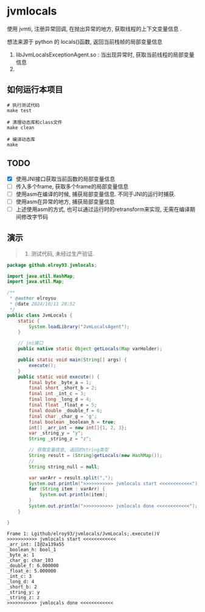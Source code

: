 # jvmlocals

使用 jvmti, 注册异常回调, 在抛出异常的地方, 获取线程的上下文变量信息 .

想法来源于 python 的 locals()函数, 返回当前栈帧的局部变量信息

1. libJvmLocalsExceptionAgent.so : 当出现异常时, 获取当前线程的局部变量信息
2.

## 如何运行本项目

```shell
# 执行测试代码
make test

# 清理动态库和class文件
make clean

# 编译动态库
make
```

## TODO 
- [x] 使用JNI接口获取当前函数的局部变量信息
- [ ] 传入多个frame, 获取多个frame的局部变量信息
- [ ] 使用asm在编译的时候, 捕获局部变量信息. 不同于JNI的运行时捕获.
- [ ] 使用asm在异常的地方, 捕获局部变量信息
- [ ] 上述使用asm的方式, 也可以通过运行时的retransform来实现, 无需在编译期间修改字节码

## 演示

> 1. 测试代码, 未经过生产验证.

```java
package github.elroy93.jvmlocals;

import java.util.HashMap;
import java.util.Map;

/**
 * @author elroysu
 * @date 2024/10/11 20:52
 */
public class JvmLocals {
    static {
        System.loadLibrary("JvmLocalsAgent");
    }

    // jni接口
    public native static Object getLocals(Map varHolder);

    public static void main(String[] args) {
        execute();
    }
    public static void execute() {
        final byte _byte_a = 1;
        final short _short_b = 2;
        final int _int_c = 3;
        final long _long_d = 4;
        final float _float_e = 5;
        final double _double_f = 6;
        final char _char_g = 'g';
        final boolean _boolean_h = true;
        int[] _arr_int = new int[]{1, 2, 3};
        var _string_y = "y";
        String _string_z = "z";

        // 获取变量信息, 返回的string类型
        String result = (String)getLocals(new HashMap());
        //
        String string_null = null;

        var varArr = result.split(",");
        System.out.println(">>>>>>>>>>> jvmlocals start <<<<<<<<<<<<");
        for (String item : varArr) {
            System.out.println(item);
        }
        System.out.println(">>>>>>>>>>> jvmlocals done <<<<<<<<<<<<");
    }

}

```

```shell
Frame 1: Lgithub/elroy93/jvmlocals/JvmLocals;.execute()V
>>>>>>>>>>> jvmlocals start <<<<<<<<<<<<
_arr_int: [I@2a139a55
_boolean_h: bool_1
_byte_a: 1
_char_g: char_103
_double_f: 6.000000
_float_e: 5.000000
_int_c: 3
_long_d: 4
_short_b: 2
_string_y: y
_string_z: z
>>>>>>>>>>> jvmlocals done <<<<<<<<<<<<
```
